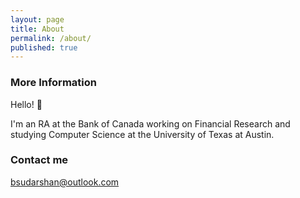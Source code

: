 ```yaml
---
layout: page
title: About
permalink: /about/
published: true
---
```


### More Information

Hello! :wave:

I'm an RA at the Bank of Canada working on Financial Research and studying Computer Science at the University of Texas at Austin.

### Contact me

[bsudarshan@outlook.com](mailto:bsudarshan@outlook.com)
